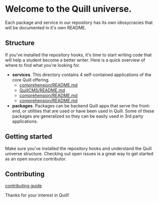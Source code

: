 # Welcome to the Quill universe.

Each package and service in our repository has its own idiosycracies that will
be documented in it's own README.

## Structure

If you've installed the repository hooks, it's time to start writing code that
will help a student become a better writer. Here is a quick overview of where to
find what you're looking for.
 
- **services**. This directory contains 4 self-contained applications of the core Quill offering.
  - [comprehension/README.md](services/comprehension/README.md)
  - [QuillCMS/README.md](services/QuillCMS/README.md)
  - [comprehension/README.md](services/QuillLessonsServer/README.md)
  - [comprehension/README.md](services/QuillLMS/README.md)
- **packages**. Packages can be backend Quill apps that serve the front-end, or
  utilities that are used or have been used in Quill. Some of these packages are
  generalized so they can be easily used in 3rd party applications.

## Getting started

Make sure you've installed the repository hooks and understand the Quill
universe structure.  Checking out open issues is a great way to get started as
an open source contributor.

## Contributing 
[contributing guide](CONTRIBUTING.md)

Thanks for your interest in Quill! 


